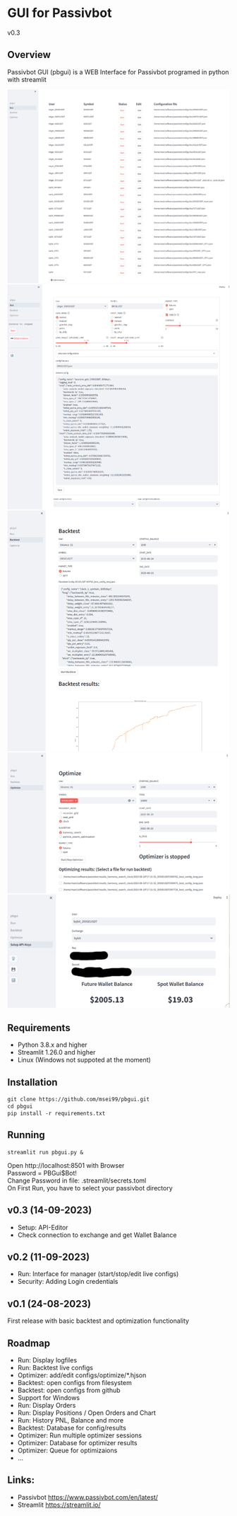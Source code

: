 # GUI for Passivbot

v0.3

## Overview
Passivbot GUI (pbgui) is a WEB Interface for Passivbot programed in python with streamlit

![Alt text](docs/images/run.png)
![Alt text](docs/images/run2.png)
![Alt text](docs/images/backtest.png)
![Alt text](docs/images/optimize.png)
![Alt text](docs/images/api-editor.png)

## Requirements
- Python 3.8.x and higher
- Streamlit 1.26.0 and higher
- Linux (Windows not suppoted at the moment)

## Installation
```
git clone https://github.com/msei99/pbgui.git
cd pbgui
pip install -r requirements.txt
```
## Running
```
streamlit run pbgui.py &
```
Open http://localhost:8501 with Browser\
Password = PBGui$Bot!\
Change Password in file: .streamlit/secrets.toml\
On First Run, you have to select your passivbot directory

## v0.3 (14-09-2023)
- Setup: API-Editor
- Check connection to exchange and get Wallet Balance

## v0.2 (11-09-2023)
- Run: Interface for manager (start/stop/edit live configs)
- Security: Adding Login credentials

## v0.1 (24-08-2023)
First release with basic backtest and optimization functionality

## Roadmap
- Run: Display logfiles
- Run: Backtest live configs
- Optimizer: add/edit configs/optimize/*.hjson
- Backtest: open configs from filesystem
- Backtest: open configs from github
- Support for Windows
- Run: Display Orders
- Run: Display Positions / Open Orders and Chart
- Run: History PNL, Balance and more
- Backtest: Database for config/results
- Optimizer: Run multiple optimizer sessions
- Optimizer: Database for optimizer results
- Optimizer: Queue for optimizaions
- ...

## Links:
- Passivbot https://www.passivbot.com/en/latest/
- Streamlit https://streamlit.io/
